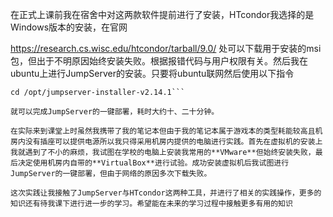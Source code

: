 在正式上课前我在宿舍中对这两款软件提前进行了安装，HTcondor我选择的是Windows版本的安装，在官网

https://research.cs.wisc.edu/htcondor/tarball/9.0/
处可以下载用于安装的msi包，但出于不明原因始终安装失败。根据报错代码与用户权限有关。然后我在ubuntu上进行JumpServer的安装。只要将ubuntu联网然后使用以下指令


```curl -sSL https://github.com/jumpserver/jumpserver/releases/download/v2.14.1/quick_start.sh | bash 
cd /opt/jumpserver-installer-v2.14.1```

就可以完成JumpServer的一键部署，耗时大约十、二十分钟。

在实际来到课堂上时虽然我携带了我的笔记本但由于我的笔记本属于游戏本的类型耗能较高且机房内没有插座可以提供电源所以我只得采用机房内提供的电脑进行实践。首先在虚拟机的安装上我就遇到了不小的麻烦，我试图在学校的电脑上安装我常用的**VMware**但始终安装失败，最后决定使用机房内自带的**VirtualBox**进行试验。成功安装虚拟机后我试图进行JumpServer的一键部署，但由于网络的原因多次下载失败。

这次实践让我接触了JumpServer与HTcondor这两种工具，并进行了相关的实践操作，更多的知识还有待我课下进行进一步的学习。希望能在未来的学习过程中接触更多有用的知识